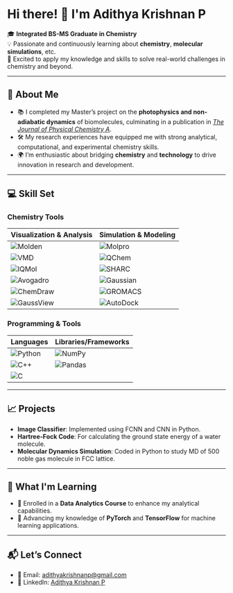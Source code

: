 # Hi there! 👋 I'm Adithya Krishnan P  

🎓 **Integrated BS-MS Graduate in Chemistry**  
💡 Passionate and continuously learning about **chemistry**, **molecular simulations**, etc.  
🔬 Excited to apply my knowledge and skills to solve real-world challenges in chemistry and beyond.  

---

## 🧪 About Me  

- 📚 I completed my Master’s project on the **photophysics and non-adiabatic dynamics** of biomolecules, culminating in a publication in [*The Journal of Physical Chemistry A*](https://doi.org/10.1021/acs.jpca.4c03948).  
- 🛠️ My research experiences have equipped me with strong analytical, computational, and experimental chemistry skills.  
- 🌍 I’m enthusiastic about bridging **chemistry** and **technology** to drive innovation in research and development.  

---

## 💻 Skill Set  

### Chemistry Tools  

| **Visualization & Analysis**                  | **Simulation & Modeling**             |  
|-----------------------------------------------|----------------------------------------|  
|  ![Molden](https://img.shields.io/badge/Molden-blue?style=for-the-badge)|  ![Molpro](https://img.shields.io/badge/Molpro-red?style=for-the-badge) |  
| ![VMD](https://img.shields.io/badge/VMD-yellow?style=for-the-badge) | ![QChem](https://img.shields.io/badge/QChem-orange?style=for-the-badge)  |  
| ![IQMol](https://img.shields.io/badge/IQMol-pink?style=for-the-badge)        | ![SHARC](https://img.shields.io/badge/SHARC-green?style=for-the-badge) |  
| ![Avogadro](https://img.shields.io/badge/Avogadro-yellow?style=for-the-badge)| ![Gaussian](https://img.shields.io/badge/Gaussian-red?style=for-the-badge) |
|  ![ChemDraw](https://img.shields.io/badge/ChemDraw-orange?style=for-the-badge) | ![GROMACS](https://img.shields.io/badge/GROMACS-blue?style=for-the-badge)  |
| ![GaussView](https://img.shields.io/badge/GaussView-blue?style=for-the-badge) | ![AutoDock](https://img.shields.io/badge/AutoDock-yellow?style=for-the-badge) |

### Programming & Tools  

| **Languages**       | **Libraries/Frameworks**   | 
|----------------------|----------------------------|
| ![Python](https://img.shields.io/badge/Python-3776AB?style=for-the-badge&logo=python&logoColor=white) | ![NumPy](https://img.shields.io/badge/NumPy-013243?style=for-the-badge&logo=numpy&logoColor=white) | 
|![C++](https://img.shields.io/badge/C++-00599C?style=for-the-badge&logo=cplusplus&logoColor=white)  | ![Pandas](https://img.shields.io/badge/Pandas-150458?style=for-the-badge&logo=pandas&logoColor=white) | 
| ![C](https://img.shields.io/badge/C-A8B9CC?style=for-the-badge&logo=c&logoColor=white)  | 

---

## 📈 Projects  

- **Image Classifier**: Implemented using FCNN and CNN in Python.  
- **Hartree-Fock Code**: For calculating the ground state energy of a water molecule.
- **Molecular Dynamics Simulation**: Coded in Python to study MD of 500 noble gas molecule in FCC lattice.  

---

## 🌱 What I'm Learning  

- 🧠 Enrolled in a **Data Analytics Course** to enhance my analytical capabilities.  
- 🤖 Advancing my knowledge of **PyTorch** and **TensorFlow** for machine learning applications.  

---

## 📬 Let’s Connect  

- 📧 Email: [adithyakrishnanp@gmail.com](mailto:adithyakrishnanp@gmail.com)  
- 🔗 LinkedIn: [Adithya Krishnan P](https://www.linkedin.com/in/adithyakrishnanp/)  





<!--
## Hi there 👋


**Byte-framework/Byte-framework** is a ✨ _special_ ✨ repository because its `README.md` (this file) appears on your GitHub profile.

Here are some ideas to get you started:

- 🔭 I’m currently working on ...
- 🌱 I’m currently learning ...
- 👯 I’m looking to collaborate on ...
- 🤔 I’m looking for help with ...
- 💬 Ask me about ...
- 📫 How to reach me: ...
- 😄 Pronouns: ...
- ⚡ Fun fact: ...
-->

